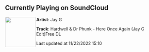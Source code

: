 ## Currently Playing on SoundCloud

[<img align="left" width="100" src="https://i1.sndcdn.com/artworks-JN2v8KojpkYq5Rae-IUwlaQ-t500x500.jpg">](https://soundcloud.com/djjayg-1/hardwell-dr-phunk-here-once-again-jay-g-editfree-dl)

**Artist**: Jay G 

**Track**: Hardwell & Dr Phunk - Here Once Again (Jay G Edit)Free DL

Last updated at 11/22/2022 15:10
